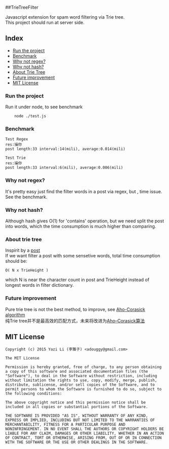 ##TrieTreeFilter

Javascript extension for spam word filtering via Trie tree.  
This project should run at server side.

## Index

- [Run the project](#run-the-project)
- [Benchmark](#benchmark)
- [Why not regex?](#why-not-regex)
- [Why not hash?](#why-not-hash)
- [About Trie Tree](#about-trie-tree)
- [Future improvement](#future-improvement)
- [MIT License](#mit-license)

### Run the project
Run it under node, to see benchmark
```shell  
	node ./test.js
```

### Benchmark
```
Test Regex
res:操你
post length:33 interval:14(mili), average:0.014(mili)

Test Trie
res:操你
post length:33 interval:6(mili), average:0.006(mili)
```

### Why not regex?
It's pretty easy just find the filter words in a post via regex, but , time issue.  
See the benchmark.

### Why not hash?
Although hash gives O(1) for 'contains' operation, but we need split the post into words, which the time consumption is much higher than comparing.

### About trie tree
Inspirit by a [post](http://notdennisbyrne.blogspot.com/2008/12/javascript-trie-implementation.html)  
If we want filter a post with some sensetive words, total time consumption should be:  
```
O( N x TrieHeight )
```
which N is near the character count in post and TrieHeight instead of longest words in filter dictionary.  

### Future improvement
Pure trie tree is not the best method, to improve, see [Aho-Corasick algorithm](https://en.wikipedia.org/wiki/Aho%E2%80%93Corasick_algorithm)  
纯Trie tree并不是最高效的匹配方式，未来将改进为[Aho–Corasick算法](https://en.wikipedia.org/wiki/Aho%E2%80%93Corasick_algorithm)


## MIT License

```
Copyright (c) 2015 Yazi Li (李雅子) <adouggy@gmail.com>

The MIT License

Permission is hereby granted, free of charge, to any person obtaining
a copy of this software and associated documentation files (the
"Software"), to deal in the Software without restriction, including
without limitation the rights to use, copy, modify, merge, publish,
distribute, sublicense, and/or sell copies of the Software, and to
permit persons to whom the Software is furnished to do so, subject to
the following conditions:

The above copyright notice and this permission notice shall be
included in all copies or substantial portions of the Software.

THE SOFTWARE IS PROVIDED "AS IS", WITHOUT WARRANTY OF ANY KIND,
EXPRESS OR IMPLIED, INCLUDING BUT NOT LIMITED TO THE WARRANTIES OF
MERCHANTABILITY, FITNESS FOR A PARTICULAR PURPOSE AND
NONINFRINGEMENT. IN NO EVENT SHALL THE AUTHORS OR COPYRIGHT HOLDERS BE
LIABLE FOR ANY CLAIM, DAMAGES OR OTHER LIABILITY, WHETHER IN AN ACTION
OF CONTRACT, TORT OR OTHERWISE, ARISING FROM, OUT OF OR IN CONNECTION
WITH THE SOFTWARE OR THE USE OR OTHER DEALINGS IN THE SOFTWARE.
```